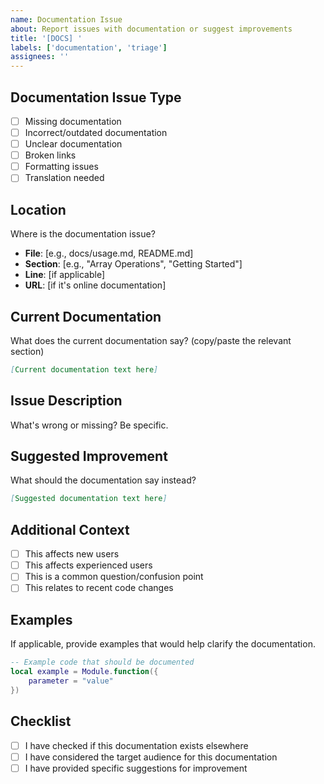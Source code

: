 ```yaml
---
name: Documentation Issue
about: Report issues with documentation or suggest improvements
title: '[DOCS] '
labels: ['documentation', 'triage']
assignees: ''
---
```


## Documentation Issue Type

- [ ] Missing documentation
- [ ] Incorrect/outdated documentation  
- [ ] Unclear documentation
- [ ] Broken links
- [ ] Formatting issues
- [ ] Translation needed

## Location

Where is the documentation issue?

- **File**: [e.g., docs/usage.md, README.md]
- **Section**: [e.g., "Array Operations", "Getting Started"]
- **Line**: [if applicable]
- **URL**: [if it's online documentation]

## Current Documentation

What does the current documentation say? (copy/paste the relevant section)

```markdown
[Current documentation text here]
```

## Issue Description

What's wrong or missing? Be specific.

## Suggested Improvement

What should the documentation say instead?

```markdown
[Suggested documentation text here]
```

## Additional Context

- [ ] This affects new users
- [ ] This affects experienced users
- [ ] This is a common question/confusion point
- [ ] This relates to recent code changes

## Examples

If applicable, provide examples that would help clarify the documentation.

```lua
-- Example code that should be documented
local example = Module.function({
    parameter = "value"
})
```

## Checklist

- [ ] I have checked if this documentation exists elsewhere
- [ ] I have considered the target audience for this documentation
- [ ] I have provided specific suggestions for improvement
